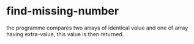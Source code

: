# find-missing-number
the programme compares two arrays of identical value and one of array having
extra-value, this value is then returned.
